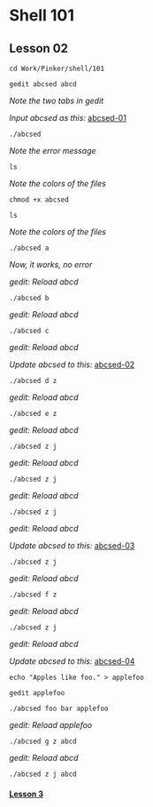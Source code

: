 # Shell 101
## Lesson 02

`cd Work/Pinker/shell/101`

`gedit abcsed abcd`

*Note the two tabs in gedit*

*Input abcsed as this:* [abcsed-01](https://github.com/inkVerb/pinker/blob/master/101-shell/abcsed-01)

`./abcsed`

*Note the error message*

`ls`

*Note the colors of the files*

`chmod +x abcsed`

`ls`

*Note the colors of the files*

`./abcsed a`

*Now, it works, no error*

*gedit: Reload abcd*

`./abcsed b`

*gedit: Reload abcd*

`./abcsed c`

*gedit: Reload abcd*

*Update abcsed to this:* [abcsed-02](https://github.com/inkVerb/pinker/blob/master/101-shell/abcsed-02)

`./abcsed d z`

*gedit: Reload abcd*

`./abcsed e z`

*gedit: Reload abcd*

`./abcsed z j`

*gedit: Reload abcd*

`./abcsed z j`

*gedit: Reload abcd*

`./abcsed z j`

*gedit: Reload abcd*

*Update abcsed to this:* [abcsed-03](https://github.com/inkVerb/pinker/blob/master/101-shell/abcsed-03)

`./abcsed z j`

*gedit: Reload abcd*

`./abcsed f z`

*gedit: Reload abcd*

`./abcsed z j`

*gedit: Reload abcd*

*Update abcsed to this:* [abcsed-04](https://github.com/inkVerb/pinker/blob/master/101-shell/abcsed-04)

`echo "Apples like foo." > applefoo`

`gedit applefoo`

`./abcsed foo bar applefoo`

*gedit: Reload applefoo*

`./abcsed g z abcd`

*gedit: Reload abcd*

`./abcsed z j abcd`

#### [Lesson 3](https://github.com/inkVerb/pinker/blob/master/101-shell/Lesson-03.md)

